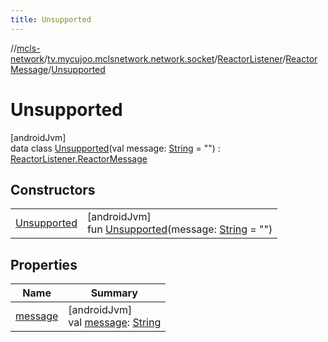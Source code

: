 ```yaml
---
title: Unsupported
---
```

//[mcls-network](../../../../../index.html)/[tv.mycujoo.mclsnetwork.network.socket](../../../index.html)/[ReactorListener](../../index.html)/[ReactorMessage](../index.html)/[Unsupported](index.html)



# Unsupported



[androidJvm]\
data class [Unsupported](index.html)(val message: [String](https://kotlinlang.org/api/latest/jvm/stdlib/kotlin/-string/index.html) = &quot;&quot;) : [ReactorListener.ReactorMessage](../index.html)



## Constructors


| | |
|---|---|
| [Unsupported](-unsupported.html) | [androidJvm]<br>fun [Unsupported](-unsupported.html)(message: [String](https://kotlinlang.org/api/latest/jvm/stdlib/kotlin/-string/index.html) = &quot;&quot;) |


## Properties


| Name | Summary |
|---|---|
| [message](message.html) | [androidJvm]<br>val [message](message.html): [String](https://kotlinlang.org/api/latest/jvm/stdlib/kotlin/-string/index.html) |

